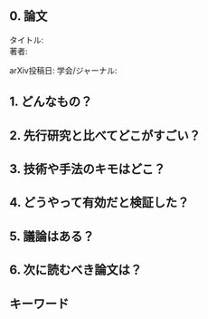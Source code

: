 ## 0. 論文
タイトル: []()  
著者:   
  
arXiv投稿日: 
学会/ジャーナル:   

## 1. どんなもの？

## 2. 先行研究と比べてどこがすごい？

## 3. 技術や手法のキモはどこ？

## 4. どうやって有効だと検証した？

## 5. 議論はある？

## 6. 次に読むべき論文は？

## キーワード
